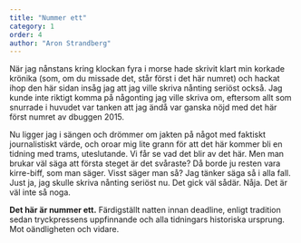 ```yaml
---
title: "Nummer ett"
category: 1
order: 4
author: "Aron Strandberg"
---
```


När jag nånstans kring klockan fyra i morse hade skrivit klart min korkade krönika (som, om du missade det, står först i det här numret) och hackat ihop den här sidan insåg jag att jag ville skriva nånting seriöst också. Jag kunde inte riktigt komma på någonting jag ville skriva om, eftersom allt som snurrade i huvudet var tanken att jag ändå var ganska nöjd med det här först numret av dbuggen 2015.

Nu ligger jag i sängen och drömmer om jakten på något med faktiskt journalistiskt värde, och oroar mig lite grann för att det här kommer bli en tidning med trams, uteslutande. Vi får se vad det blir av det här. Men man brukar väl säga att första steget är det svåraste? Då borde ju resten vara kirre-biff, som man säger. Visst säger man så? Jag tänker säga så i alla fall. Just ja, jag skulle skriva nånting seriöst nu. Det gick väl sådär. Nåja. Det är väl inte så noga.

**Det här är nummer ett.** Färdigställt natten innan deadline, enligt tradition sedan tryckpressens uppfinnande och alla tidningars historiska ursprung. Mot oändligheten och vidare.
